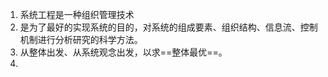 1. 系统工程是一种组织管理技术
2. 是为了最好的实现系统的目的，对系统的组成要素、组织结构、信息流、控制机制进行分析研究的科学方法。
3. 从整体出发、从系统观念出发，以求==整体最优==。
4. 